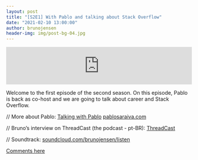 ```yaml
---
layout: post
title: "[S2E1] With Pablo and talking about Stack Overflow"
date: "2021-02-10 13:00:00"
author: brunojensen
header-img: img/post-bg-04.jpg
---
```


<iframe src="https://anchor.fm/the-unknown-developer/embed/episodes/S2E1-With-Pablo-and-talking-about-Stack-Overflow-eqdj4u" height="102px" width="100%" frameborder="0" scrolling="no"></iframe>

Welcome to the first episode of the second season. On this episode, Pablo is back as co-host and we are going to talk about career and Stack Overflow. 

// More about Pablo: 
[Talking with Pablo](https://open.spotify.com/episode/7mL9JPz6yqRWL7PtZkn4Cy)
[pablosaraiva.com](https://pablosaraiva.com)

// Bruno’s interview on ThreadCast (the podcast - pt-BR): 
[ThreadCast](https://youtu.be/xgMTW7AK4t0)

// Soundtrack: 
[soundcloud.com/brunojensen/listen](https://soundcloud.com/brunojensen/listen)

[Comments here](https://github.com/the-unknown-developer-podcast/the-unknown-developer-podcast.github.com/discussions)